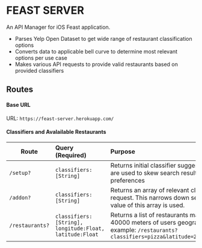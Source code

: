 # FEAST SERVER
An API Manager for iOS Feast application.
* Parses Yelp Open Dataset to get wide range of restaurant classification options
* Converts data to applicable bell curve to determine most relevant options per use case
* Makes various API requests to provide valid restaurants based on provided classifiers

## Routes
#### Base URL
URL: ```https://feast-server.herokuapp.com/```

#### Classifiers and Avalailable Restaurants
| Route                           | Query (Required)               | Purpose                                         |
| -------------                   |:-------------                  | :-------------                                  |
|```/setup?```                    | ```classifiers:[String]```     | Returns initial classifier suggestions to user .These classifiers are used to skew search results in case of specified user preferences |
|```/addon?```                    | ```classifiers:[String]```     | Returns an array of relevant classifiers closely related to the request. This narrows down search critirea. Note: only the first value of this array is used. |
|```/restaurants?```              | ```classifiers:[String], longitude:Float, latitude:Float```     | Returns a list of restaurants matching provided classifiers within 40000 meters of users geographical latitude and longitude. For example: ```/restaurants?classifiers=pizza&latitude=28.5949131&longitude=-81.2204206```|
